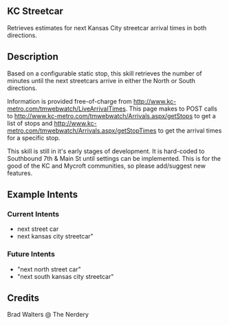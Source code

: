 ## KC Streetcar
Retrieves estimates for next Kansas City streetcar arrival times in both directions.

## Description 
Based on a configurable static stop, this skill retrieves the number of minutes until the next streetcars arrive in either the North or South directions. 

Information is provided free-of-charge from http://www.kc-metro.com/tmwebwatch/LiveArrivalTimes. This page makes to POST calls to http://www.kc-metro.com/tmwebwatch/Arrivals.aspx/getStops to get a list of stops and http://www.kc-metro.com/tmwebwatch/Arrivals.aspx/getStopTimes to get the arrival times for a specific stop.

This skill is still in it's early stages of development. It is hard-coded to Southbound 7th & Main St until settings can be implemented. This is for the good of the KC and Mycroft communities, so please add/suggest new features.

## Example Intents
### Current Intents
* next street car
* next kansas city streetcar"
### Future Intents
* "next north street car"
* "next south kansas city streetcar"

## Credits 
Brad Walters @ The Nerdery